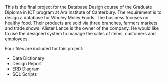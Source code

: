 This is the final project for the Database Design course of the Graduate Diploma in ICT program at Ara Institute of Canterbury. The requirement is to design a database for Wholey Moley Foods. The business focuses on healthy food. Their products are sold via three branches, farmers markets and trade shows. Alister Lance is the owner of the company. He would like to use the designed system to manage the sales of items, customers and employees.

Four files are included for this project:
  - Data Dictionary
  - Design Report
  - ERD Diagram
  - SQL Scripts

